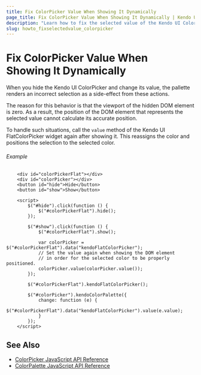 ```yaml
---
title: Fix ColorPicker Value When Showing It Dynamically
page_title: Fix ColorPicker Value When Showing It Dynamically | Kendo UI DatePicker
description: "Learn how to fix the selected value of the Kendo UI ColorPicker when showing it by using jQuery."
slug: howto_fixselectedvalue_colorpicker
---
```


# Fix ColorPicker Value When Showing It Dynamically

When you hide the Kendo UI ColorPicker and change its value, the pallette renders an incorrect selection as a side-effect from these actions.

The reason for this behavior is that the viewport of the hidden DOM element is zero. As a result, the position of the DOM element that represents the selected value cannot calculate its accurate position.

To handle such situations, call the `value` method of the Kendo UI FlatColorPicker widget again after showing it. This reassigns the color and positions the selection to the selected color.

###### Example

```dojo
    <div id="colorPickerFlat"></div>
    <div id="colorPicker"></div>
    <button id="hide">Hide</button>
    <button id="show">Show</button>

    <script>
        $("#hide").click(function () {
            $("#colorPickerFlat").hide();
        });

        $("#show").click(function () {
            $("#colorPickerFlat").show();

            var colorPicker = $("#colorPickerFlat").data("kendoFlatColorPicker");
            // Set the value again when showing the DOM element
            // in order for the selected color to be properly positioned.
            colorPicker.value(colorPicker.value());
        });

        $("#colorPickerFlat").kendoFlatColorPicker();

        $("#colorPicker").kendoColorPalette({
            change: function (e) {
                $("#colorPickerFlat").data("kendoFlatColorPicker").value(e.value);
            }
        });
    </script>
```

## See Also

* [ColorPicker JavaScript API Reference](/api/javascript/ui/colorpicker)
* [ColorPalette JavaScript API Reference](/api/javascript/ui/colorpalette)
